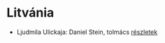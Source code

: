 # Litvánia

- Ljudmila Ulickaja: Daniel Stein, tolmács [részletek](_details/%7Bopf.creator%7D.md#id_1285)